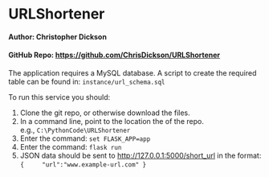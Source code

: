 # URLShortener
#### Author: Christopher Dickson   
#### GitHub Repo: https://github.com/ChrisDickson/URLShortener

The application requires a MySQL database. A script to create the required table can be found in:
`instance/url_schema.sql`

To run this service you should:

1. Clone the git repo, or otherwise download the files. 
2. In a command line, point to the location the of the repo.    
e.g., `C:\PythonCode\URLShortener`
3. Enter the command: `set FLASK_APP=app`
4. Enter the command: `flask run`
5. JSON data should be sent to http://127.0.0.1:5000/short_url in the format:    
`{    
        "url":"www.example-url.com"
 }`